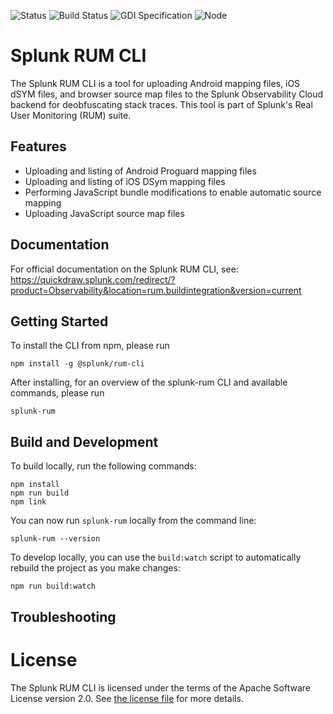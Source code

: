 ![Status](https://img.shields.io/badge/status-under%20development-informational?style=for-the-badge)
![Build Status](https://img.shields.io/github/actions/workflow/status/signalfx/splunk-rum-cli/.github/workflows/ci.yml?branch=main&style=for-the-badge)
![GDI Specification](https://img.shields.io/badge/GDI-1.7.0-blueviolet?style=for-the-badge)
![Node](https://img.shields.io/node/v/@splunk/rum-cli?style=for-the-badge)

# Splunk RUM CLI

The Splunk RUM CLI is a tool for uploading Android mapping files, iOS dSYM files, and browser source map files to the Splunk Observability Cloud backend for deobfuscating stack traces. This tool is part of Splunk's Real User Monitoring (RUM) suite.

## Features

* Uploading and listing of Android Proguard mapping files
* Uploading and listing of iOS DSym mapping files
* Performing JavaScript bundle modifications to enable automatic source mapping
* Uploading JavaScript source map files

## Documentation

For official documentation on the Splunk RUM CLI, see:
https://quickdraw.splunk.com/redirect/?product=Observability&location=rum.buildintegration&version=current

## Getting Started

To install the CLI from npm, please run
```
npm install -g @splunk/rum-cli
```

After installing, for an overview of the splunk-rum CLI and available commands, please run
```
splunk-rum
```

## Build and Development

To build locally, run the following commands:

```
npm install
npm run build
npm link
```

You can now run `splunk-rum` locally from the command line:
```
splunk-rum --version
```

To develop locally, you can use the `build:watch` script to automatically rebuild the project as you make changes:
```
npm run build:watch
```

## Troubleshooting

# License

The Splunk RUM CLI is licensed under the terms of the Apache Software License
version 2.0. See [the license file](./LICENSE) for more details.
